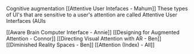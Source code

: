Cognitive augmentation 
[[Attentive User Intefaces - Mahum]]
These types of UI's that are sensitive to a user's attention are called Attentive User Interfaces (AUIs

[[Aware Brain Computer Interface - Annie]]
[[Designing for Augmented Attention - Connor]]
[[Directing Visual Attention with AR - Ben]]
[[Diminished Reality Spaces - Ben]]
[[Attention (Index) - All]]
